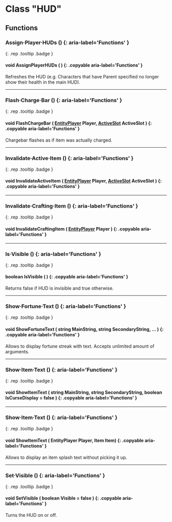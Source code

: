 # Class "HUD"
## Functions
### Assign·Player·HUDs () {: aria-label='Functions' }
[ ](#){: .rep .tooltip .badge }
#### void AssignPlayerHUDs ( ) {: .copyable aria-label='Functions' }
Refreshes the HUD (e.g. Characters that have Parent specified no longer show their health in the main HUD).
___ 
### Flash·Charge·Bar () {: aria-label='Functions' }
[ ](#){: .rep .tooltip .badge }
#### void FlashChargeBar ( [EntityPlayer](EntityPlayer.md) Player, [ActiveSlot](enums/ActiveSlot.md) ActiveSlot ) {: .copyable aria-label='Functions' }
Chargebar flashes as if item was actually charged.
___ 
### Invalidate·Active·Item () {: aria-label='Functions' }
[ ](#){: .rep .tooltip .badge }
#### void InvalidateActiveItem ( [EntityPlayer](EntityPlayer.md) Player, [ActiveSlot](enums/ActiveSlot.md) ActiveSlot ) {: .copyable aria-label='Functions' }
___ 
### Invalidate·Crafting·Item () {: aria-label='Functions' }
[ ](#){: .rep .tooltip .badge }
#### void InvalidateCraftingItem ( [EntityPlayer](EntityPlayer.md) Player ) {: .copyable aria-label='Functions' }
___
### Is·Visible () {: aria-label='Functions' }
[ ](#){: .rep .tooltip .badge }
#### boolean IsVisible ( ) {: .copyable aria-label='Functions' }
Returns false if HUD is invisible and true otherwise.
___ 
### Show·Fortune·Text () {: aria-label='Functions' }
[ ](#){: .rep .tooltip .badge }
#### void ShowFortuneText ( string MainString, string SecondaryString, ... ) {: .copyable aria-label='Functions' }
Allows to display fortune streak with text. Accepts unlimited amount of arguments.
___
### Show·Item·Text () {: aria-label='Functions' }
[ ](#){: .rep .tooltip .badge }
#### void ShowItemText ( string MainString, string SecondaryString, boolean IsCurseDisplay = false ) {: .copyable aria-label='Functions' }
___
### Show·Item·Text () {: aria-label='Functions' }
[ ](#){: .rep .tooltip .badge }
#### void ShowItemText ( EntityPlayer Player, Item Item) {: .copyable aria-label='Functions' }
Allows to display an item splash text without picking it up.
___ 
### Set·Visible () {: aria-label='Functions' }
[ ](#){: .rep .tooltip .badge }
#### void SetVisible ( boolean Visible = false ) {: .copyable aria-label='Functions' }
Turns the HUD on or off.
